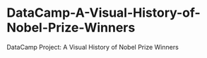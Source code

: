# DataCamp-A-Visual-History-of-Nobel-Prize-Winners
DataCamp Project: A Visual History of Nobel Prize Winners
